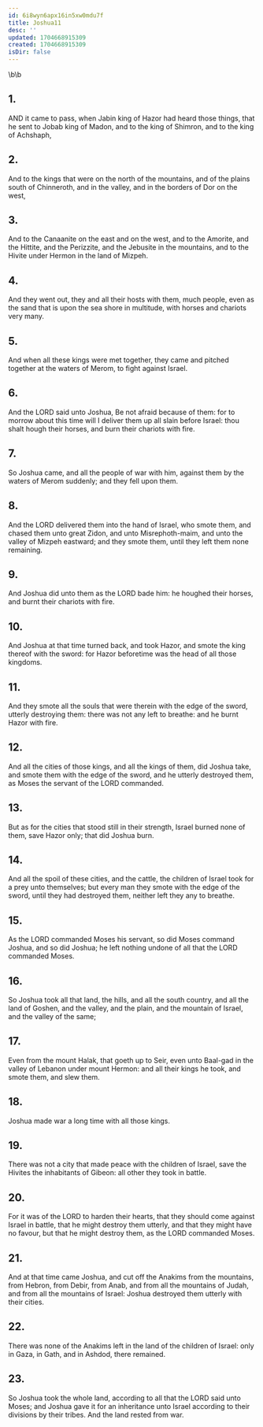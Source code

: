 ```yaml
---
id: 6i8wyn6apx16in5xw0mdu7f
title: Joshua11
desc: ''
updated: 1704668915309
created: 1704668915309
isDir: false
---
```

\b\b
## 1.
AND it came to pass, when Jabin king of Hazor had heard those things, that he sent to Jobab king of Madon, and to the king of Shimron, and to the king of Achshaph,
## 2.
And to the kings that were on the north of the mountains, and of the plains south of Chinneroth, and in the valley, and in the borders of Dor on the west,
## 3.
And to the Canaanite on the east and on the west, and to the Amorite, and the Hittite, and the Perizzite, and the Jebusite in the mountains, and to the Hivite under Hermon in the land of Mizpeh.
## 4.
And they went out, they and all their hosts with them, much people, even as the sand that is upon the sea shore in multitude, with horses and chariots very many.
## 5.
And when all these kings were met together, they came and pitched together at the waters of Merom, to fight against Israel.
## 6.
And the LORD said unto Joshua, Be not afraid because of them: for to morrow about this time will I deliver them up all slain before Israel: thou shalt hough their horses, and burn their chariots with fire.
## 7.
So Joshua came, and all the people of war with him, against them by the waters of Merom suddenly; and they fell upon them.
## 8.
And the LORD delivered them into the hand of Israel, who smote them, and chased them unto great Zidon, and unto Misrephoth-maim, and unto the valley of Mizpeh eastward; and they smote them, until they left them none remaining.
## 9.
And Joshua did unto them as the LORD bade him: he houghed their horses, and burnt their chariots with fire.
## 10.
And Joshua at that time turned back, and took Hazor, and smote the king thereof with the sword: for Hazor beforetime was the head of all those kingdoms.
## 11.
And they smote all the souls that were therein with the edge of the sword, utterly destroying them: there was not any left to breathe: and he burnt Hazor with fire.
## 12.
And all the cities of those kings, and all the kings of them, did Joshua take, and smote them with the edge of the sword, and he utterly destroyed them, as Moses the servant of the LORD commanded.
## 13.
But as for the cities that stood still in their strength, Israel burned none of them, save Hazor only; that did Joshua burn.
## 14.
And all the spoil of these cities, and the cattle, the children of Israel took for a prey unto themselves; but every man they smote with the edge of the sword, until they had destroyed them, neither left they any to breathe.
## 15.
As the LORD commanded Moses his servant, so did Moses command Joshua, and so did Joshua; he left nothing undone of all that the LORD commanded Moses.
## 16.
So Joshua took all that land, the hills, and all the south country, and all the land of Goshen, and the valley, and the plain, and the mountain of Israel, and the valley of the same;
## 17.
Even from the mount Halak, that goeth up to Seir, even unto Baal-gad in the valley of Lebanon under mount Hermon: and all their kings he took, and smote them, and slew them.
## 18.
Joshua made war a long time with all those kings.
## 19.
There was not a city that made peace with the children of Israel, save the Hivites the inhabitants of Gibeon: all other they took in battle.
## 20.
For it was of the LORD to harden their hearts, that they should come against Israel in battle, that he might destroy them utterly, and that they might have no favour, but that he might destroy them, as the LORD commanded Moses.
## 21.
And at that time came Joshua, and cut off the Anakims from the mountains, from Hebron, from Debir, from Anab, and from all the mountains of Judah, and from all the mountains of Israel: Joshua destroyed them utterly with their cities.
## 22.
There was none of the Anakims left in the land of the children of Israel: only in Gaza, in Gath, and in Ashdod, there remained.
## 23.
So Joshua took the whole land, according to all that the LORD said unto Moses; and Joshua gave it for an inheritance unto Israel according to their divisions by their tribes.  And the land rested from war.
